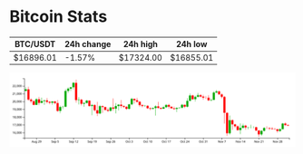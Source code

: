 # Bitcoin Stats

BTC/USDT|24h change|24h high|24h low|
|---|---|---|---|
|$16896.01|-1.57%|$17324.00|$16855.01|

<img src="./chart.svg">
